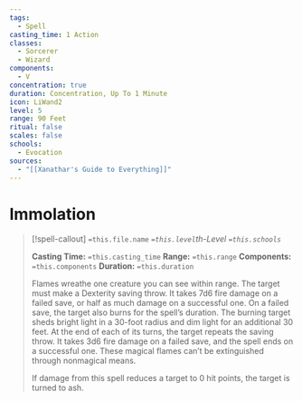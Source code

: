 ```yaml
---
tags:
  - Spell
casting_time: 1 Action
classes:
  - Sorcerer
  - Wizard
components:
  - V
concentration: true
duration: Concentration, Up To 1 Minute
icon: LiWand2
level: 5
range: 90 Feet
ritual: false
scales: false
schools:
  - Evocation
sources:
  - "[[Xanathar's Guide to Everything]]"
---
```


# Immolation

>[!spell-callout] `=this.file.name`
>*`=this.level`th-Level `=this.schools`*
>
>**Casting Time:** `=this.casting_time`
>**Range:** `=this.range`
>**Components:** `=this.components`
>**Duration:** `=this.duration`
>
>Flames wreathe one creature you can see within range. The target must make a Dexterity saving throw. It takes 7d6 fire damage on a failed save, or half as much damage on a successful one. On a failed save, the target also burns for the spell’s duration. The burning target sheds bright light in a 30-foot radius and dim light for an additional 30 feet. At the end of each of its turns, the target repeats the saving throw. It takes 3d6 fire damage on a failed save, and the spell ends on a successful one. These magical flames can’t be extinguished through nonmagical means.
>
>If damage from this spell reduces a target to 0 hit points, the target is turned to ash.
>
>
